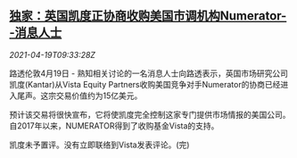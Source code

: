 <!--1618826462000-->
[独家：英国凯度正协商收购美国市调机构Numerator--消息人士](https://cn.reuters.com/article/kantar-numerator-acquisition-0419-idCNKBS2C60XN)
------

<div><i>2021-04-19T09:33:28Z</i></div><p>路透伦敦4月19日 - 熟知相关讨论的一名消息人士向路透表示，英国市场研究公司凯度(Kantar)从Vista Equity Partners收购美国竞争对手Numerator的协商已经进入尾声。这宗交易价值约为15亿美元。</p><p>预计该交易将很快宣布，它将使凯度完全控制这家专门提供市场情报的美国公司。自2017年以来，NUMERATOR得到了收购基金Vista的支持。</p><p>凯度未予置评。没有立即联络到Vista发表评论。(完)</p>
